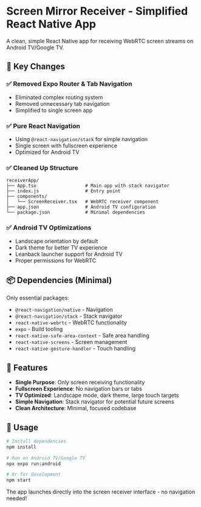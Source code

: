 # Screen Mirror Receiver - Simplified React Native App

A clean, simple React Native app for receiving WebRTC screen streams on Android TV/Google TV.

## 🚀 Key Changes

### ✅ **Removed Expo Router & Tab Navigation**

- Eliminated complex routing system
- Removed unnecessary tab navigation
- Simplified to single screen app

### ✅ **Pure React Navigation**

- Using `@react-navigation/stack` for simple navigation
- Single screen with fullscreen experience
- Optimized for Android TV

### ✅ **Cleaned Up Structure**

```
receiverApp/
├── App.tsx                  # Main app with stack navigator
├── index.js                 # Entry point
├── components/
│   └── ScreenReceiver.tsx   # WebRTC receiver component
├── app.json                 # Android TV configuration
└── package.json             # Minimal dependencies
```

### ✅ **Android TV Optimizations**

- Landscape orientation by default
- Dark theme for better TV experience
- Leanback launcher support for Android TV
- Proper permissions for WebRTC

## 📦 Dependencies (Minimal)

Only essential packages:

- `@react-navigation/native` - Navigation
- `@react-navigation/stack` - Stack navigator
- `react-native-webrtc` - WebRTC functionality
- `expo` - Build tooling
- `react-native-safe-area-context` - Safe area handling
- `react-native-screens` - Screen management
- `react-native-gesture-handler` - Touch handling

## 🎯 Features

- **Single Purpose**: Only screen receiving functionality
- **Fullscreen Experience**: No navigation bars or tabs
- **TV Optimized**: Landscape mode, dark theme, large touch targets
- **Simple Navigation**: Stack navigator for potential future screens
- **Clean Architecture**: Minimal, focused codebase

## 🚀 Usage

```bash
# Install dependencies
npm install

# Run on Android TV/Google TV
npx expo run:android

# Or for development
npm start
```

The app launches directly into the screen receiver interface - no navigation needed!
